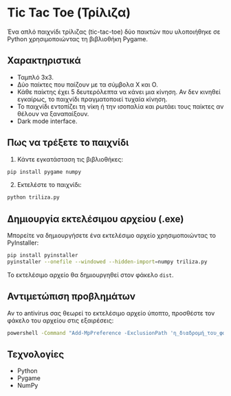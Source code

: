 # Tic Tac Toe (Τρίλιζα)

Ένα απλό παιχνίδι τρίλιζας (tic-tac-toe) δύο παικτών που υλοποιήθηκε σε Python χρησιμοποιώντας τη βιβλιοθήκη Pygame.

## Χαρακτηριστικά

- Ταμπλό 3x3.
- Δύο παίκτες που παίζουν με τα σύμβολα X και O.
- Κάθε παίκτης έχει 5 δευτερόλεπτα να κάνει μια κίνηση. Αν δεν κινηθεί εγκαίρως, το παιχνίδι πραγματοποιεί τυχαία κίνηση.
- Το παιχνίδι εντοπίζει τη νίκη ή την ισοπαλία και ρωτάει τους παίκτες αν θέλουν να ξαναπαίξουν.
- Dark mode interface.

## Πως να τρέξετε το παιχνίδι

1. Κάντε εγκατάσταση τις βιβλιοθήκες:
```bash
pip install pygame numpy
```

2. Εκτελέστε το παιχνίδι:
```bash
python triliza.py
```

## Δημιουργία εκτελέσιμου αρχείου (.exe)

Μπορείτε να δημιουργήσετε ένα εκτελέσιμο αρχείο χρησιμοποιώντας το PyInstaller:

```bash
pip install pyinstaller
pyinstaller --onefile --windowed --hidden-import=numpy triliza.py
```

Το εκτελέσιμο αρχείο θα δημιουργηθεί στον φάκελο `dist`.

## Αντιμετώπιση προβλημάτων

Αν το antivirus σας θεωρεί το εκτελέσιμο αρχείο ύποπτο, προσθέστε τον φάκελο του αρχείου στις εξαιρέσεις:

```cmd
powershell -Command "Add-MpPreference -ExclusionPath 'η_διαδρομή_του_φακέλου_σας'"
```

## Τεχνολογίες

- Python
- Pygame
- NumPy
